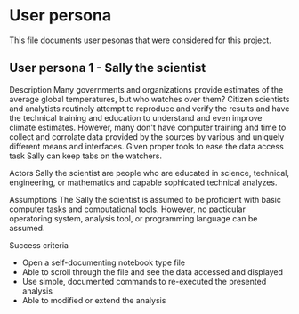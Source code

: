 # User persona

This file documents user pesonas that were considered for this project. 

## User persona 1 - Sally the scientist

Description
Many governments and organizations provide estimates of the average global temperatures, but who watches over them? Citizen scientists and analytists routinely attempt to reproduce and verify the results and have the technical training and education to understand and even improve climate estimates. However, many don't have computer training and time to collect and corrolate data provided by the sources by various and uniquely different means and interfaces. Given proper tools to ease the data access task Sally can keep tabs on the watchers.

Actors
Sally the scientist are people who are educated in science, technical, engineering, or mathematics and capable sophicated technical analyzes.

Assumptions
The Sally the scientist is assumed to be proficient with basic computer tasks and computational tools. However, no pacticular operatoring system, analysis tool, or programming language can be assumed. 

Success criteria
* Open a self-documenting notebook type file
* Able to scroll through the file and see the data accessed and displayed
* Use simple, documented commands to re-executed the presented analysis
* Able to modified or extend the analysis